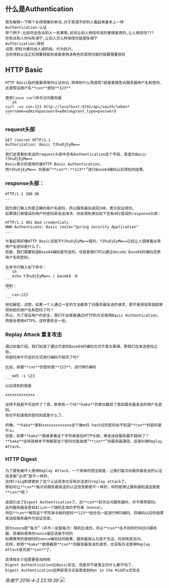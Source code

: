 ## 什么是Authentication
    首先解释一下两个长得很像的单词,对于英语不好的人看起来基本上一样
    Authentication:认证
    举个例子:比如你去告诉别人一些事情,如何让别人相信你说的事情是真的,让人相信你???
    你告诉别人你叫陈湘宁,让别人怎么样相信你就是陈湘宁
    Authorization:授权
    词意:把权力委托给人或机构，代为执行。
    当你得到认证之后想要获取到或者使用该角色的其他功能时就要需要授权

## HTTP Basic
    HTTP Basic指的是最简单的认证协议.简单到什么程度呢?就是直接告诉服务器用户名和密码.
    这里假设用户名**cxn**密码**123**

    使用linux curl命令访问服务器
    ```sh
    curl -vu cxn:123 http://localhost:9191/api/oauth/token?username=admin&password=admin&grant_type=password
    ```

### request头部   
    GET /secret HTTP/1.1
    Authorization: Basic Y3huOjEyMw==
    ...
    我们这里看到发送的request头部中含有Authentication这个字段，其值为Basic Y3huOjEyMw==
    Basic表示的使用的是HTTP Basic Authentication。
    而Y3huOjEyMw== 则是由“**cxn**:**123**”进行Base64编码以后得到的结果。

### response头部：

    HTTP/1.1 200 OK
    ...

    因为我们输入的是正确的用户名密码，所以服务器会返回200，表示验证成功。
    如果我们用错误的用户的密码来发送请求，则会得到类似如下含有401错误的response头部：

    HTTP/1.1 401 Bad credentials
    WWW-Authenticate: Basic realm="Spring Security Application"
    ...

    乍看起来好像HTTP Basic还挺不Y3huOjEyMw==错的，Y3huOjEyMw==已经让人很难看出来用户名密码是什么了。
    但是，我们需要知道Base64编码是可逆的。也就是我们可以通过decode Base64的编码还原用户名和密码。

    在命令行输入如下命令：
    ```sh
       echo Y3huOjEyMw== | base64 -D
    ```
    得到：
    ```
       cxn:123
    ```
    轻松解密。试想，如果一个人通过一定的方法截获了向服务器发送的请求，那不是很容易就能够得到她的用户名和密码了吗？
    所以，为了保证用户的安全，我们不会直接通过HTTP的方式使用Basic Authentication，而是会使用HTTPS，这样更安全一些。

### Replay Attack  重复攻击

    通过前面介绍，我们知道了通过可逆的Base64的编码方式不是太靠谱，那我们在发送密码之前，
    将密码用不可逆的方式进行编码不就完了吗?

    比如，前面**cxn**的密码是**123**，进行MD5编码
    ```
       md5 -s 123
    ```
    以后得到的就是

    xxxxxxxxxxxxx

    这样不就是不可逆的了？恩，即使有一个叫**kaka**的家伙截获了我向服务器发送的用户名密码，
    他也不知道我的密码到底是什么了。

    的确，**kaka**拿到xxxxxxxxxxxxx这个被md5 hash过的密码也不知道**cxn**的密码是什么。
    但是，如果**kaka**直接拿着这个字符串放在HTTP头部，再发送给服务器不就OK了？
    **kaka**这样就根本不用解密这个密码也能装成“**cxn**”向服务器通信。这就叫做Replay Attack。

### HTTP Digest
    为了避免被坏人使用Replay Attack，一个简单的想法就是，让我们每次向服务器发送的认证信息都“必须”是不一样的，
    这样Craig即使拿到了这个认证信息也没有办法进行replay attack了。
    那如何让**cxn**每次向服务器发送的认证信息都是不一样的，同时能够让服务器知道这就是**cxn**呢？

    这就引出了Digest Authentication了。当**cxn**初次访问服务器时，并不携带密码。
    此时服务器会告知Alice一个随机生成的字符串（nonce）。
    然后**cxn**再将这个字符串与她的密码**123**结合在一起进行MD5编码，将编码以后的结果发送给服务器作为验证信息。

    因为nonce是“每次”（并不一定是每次）随机生成的，所以**cxn**在不同的时间访问服务器，其编码使用的nonce值应该是不同的
    如果携带的是相同的nonce编码后的结果，服务器就认为其不合法，将拒绝其访问。
    这样，即使**kaka**能够截获**cxn**向服务器发送的请求，也没有办法使用Replay Attack冒充成**cxn**了。

```
具体相关介绍需要查询网络
Digest Authentication比Basic安全，但是并不是真正的什么都不怕了，
Digest Authentication这种容易方式容易收到Man in the Middle式攻击

```

*陈湘宁 2016-4-2 23:19:39*
![](http://wenwen.soso.com/p/20120414/20120414172749-1022687677.jpg)   
